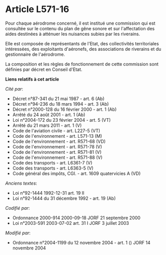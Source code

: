 # Article L571-16

Pour chaque aérodrome concerné, il est institué une commission qui est consultée sur le contenu du plan de gêne sonore et sur
l'affectation des aides destinées à atténuer les nuisances subies par les riverains.

Elle est composée de représentants de l'Etat, des collectivités territoriales intéressées, des exploitants d'aéronefs, des
associations de riverains et du gestionnaire de l'aérodrome.

La composition et les règles de fonctionnement de cette commission sont définies par décret en Conseil d'Etat.

**Liens relatifs à cet article**

_Cité par_:

  - Décret n°87-341 du 21 mai 1987 - art. 6 (Ab)
  - Décret n°94-236 du 18 mars 1994 - art. 3 (Ab)
  - Décret n°2000-128 du 16 février 2000 - art. 1 (Ab)
  - Arrêté du 24 août 2001 - art. 1 (Ab)
  - Loi n°2004-172 du 23 février 2004 - art. 5 (VT)
  - Arrêté du 21 mars 2011 - art. 1 (V)
  - Code de l'aviation civile - art. L227-5 (VT)
  - Code de l'environnement - art. L571-13 (M)
  - Code de l'environnement - art. R571-68 (VD)
  - Code de l'environnement - art. R571-78 (V)
  - Code de l'environnement - art. R571-81 (V)
  - Code de l'environnement - art. R571-88 (V)
  - Code des transports - art. L6361-7 (V)
  - Code des transports - art. L6363-5 (V)
  - Code général des impôts, CGI. - art. 1609 quatervicies A (VD)

_Anciens textes_:

  - Loi n°92-1444 1992-12-31 art. 19 II
  - Loi n°92-1444 du 31 décembre 1992 - art. 19 (Ab)

_Codifié par_:

  - Ordonnance 2000-914 2000-09-18 JORF 21 septembre 2000
  - Loi n°2003-591 2003-07-02 art. 31 I JORF 3 juillet 2003

_Modifié par_:

  - Ordonnance n°2004-1199 du 12 novembre 2004 - art. 1 () JORF 14 novembre 2004
